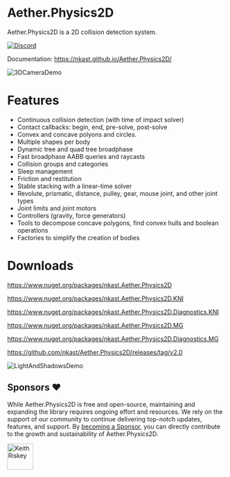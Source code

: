 # Aether.Physics2D

Aether.Physics2D is a 2D collision detection system.

[![Discord](https://img.shields.io/discord/780484381961093172?style=flat)](https://discord.gg/95nPEjZ6mu)

Documentation: https://nkast.github.io/Aether.Physics2D/

![3DCameraDemo](Documentation//Images/3DCameraDemo.png)

# Features

- Continuous collision detection (with time of impact solver)
- Contact callbacks: begin, end, pre-solve, post-solve
- Convex and concave polyons and circles.
- Multiple shapes per body
- Dynamic tree and quad tree broadphase
- Fast broadphase AABB queries and raycasts
- Collision groups and categories
- Sleep management
- Friction and restitution
- Stable stacking with a linear-time solver
- Revolute, prismatic, distance, pulley, gear, mouse joint, and other joint types
- Joint limits and joint motors
- Controllers (gravity, force generators)
- Tools to decompose concave polygons, find convex hulls and boolean operations
- Factories to simplify the creation of bodies

# Downloads

https://www.nuget.org/packages/nkast.Aether.Physics2D

https://www.nuget.org/packages/nkast.Aether.Physics2D.KNI

https://www.nuget.org/packages/nkast.Aether.Physics2D.Diagnostics.KNI

https://www.nuget.org/packages/nkast.Aether.Physics2D.MG

https://www.nuget.org/packages/nkast.Aether.Physics2D.Diagnostics.MG


https://github.com/nkast/Aether.Physics2D/releases/tag/v2.0

![LightAndShadowsDemo](Documentation//Images/LightAndShadowsDemo.png)

## Sponsors ❤️

While Aether.Physics2D is free and open-source, maintaining and expanding the library requires ongoing effort and resources. We rely on the support of our community to continue delivering top-notch updates, features, and support.
By [becoming a Sponsor](https://github.com/sponsors/nkast), you can directly contribute to the growth and sustainability of Aether.Physics2D. 

<!-- sponsors --><a href="https://github.com/KeithRiskey"><img src="https://github.com/KeithRiskey.png" width="60px" alt="Keith Riskey" /></a><!-- sponsors -->
